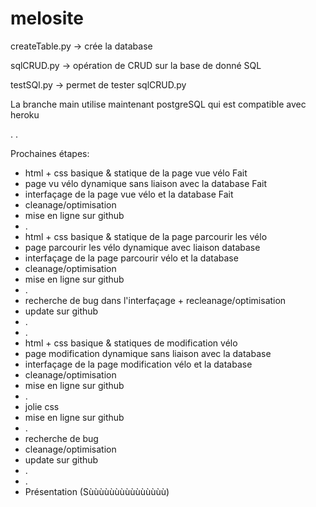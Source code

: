 # melosite

createTable.py -> crée la database


sqlCRUD.py -> opération de CRUD sur la base de donné SQL


testSQl.py -> permet de tester sqlCRUD.py


La branche main utilise maintenant postgreSQL qui est compatible avec heroku

.
.


Prochaines étapes:
* html + css basique & statique de la page vue vélo            Fait
* page vu vélo dynamique sans liaison avec la database         Fait
* interfaçage de la page vue vélo et la database               Fait
* cleanage/optimisation
* mise en ligne sur  github
*  .
* html + css basique & statique de la page parcourir les vélo
* page parcourir les vélo dynamique avec liaison database
* interfaçage de la page parcourir vélo et la database
* cleanage/optimisation
* mise en ligne sur  github
*  .
* recherche de bug dans l'interfaçage + recleanage/optimisation
* update sur github
*  .
*  .
* html + css basique & statiques de modification vélo
* page modification dynamique sans liaison avec la database
* interfaçage de la page modification vélo et la database
* cleanage/optimisation
* mise en ligne sur  github
*  .
* jolie css
* mise en ligne sur  github
*  .
* recherche de bug
* cleanage/optimisation
* update sur github
* .
* .
* Présentation (Sùùùùùùùùùùùùùùù)
